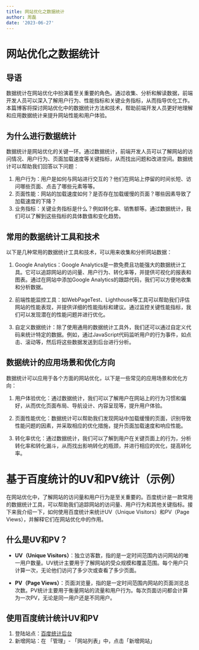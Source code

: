 ```yaml
---
title: 网站优化之数据统计
author: 周磊
date: '2023-06-27'
---
```


# 网站优化之数据统计

## 导语

数据统计在网站优化中扮演着至关重要的角色。通过收集、分析和解读数据，前端开发人员可以深入了解用户行为、性能指标和关键业务指标，从而指导优化工作。本篇博客将探讨网站优化中的数据统计方法和技术，帮助前端开发人员更好地理解和应用数据统计来提升网站性能和用户体验。

## 为什么进行数据统计

数据统计是网站优化的关键一环。通过数据统计，前端开发人员可以了解网站的访问情况、用户行为、页面加载速度等关键指标，从而找出问题和改进空间。数据统计可以帮助我们回答以下问题：

1. 用户行为：用户是如何与网站进行交互的？他们在网站上停留的时间长短、访问哪些页面、点击了哪些元素等等。
2. 页面性能：网站的加载速度如何？是否存在加载缓慢的页面？哪些因素导致了加载速度的下降？
3. 业务指标：关键业务指标是什么？例如转化率、销售额等。通过数据统计，我们可以了解到这些指标的具体数值和变化趋势。

## 常用的数据统计工具和技术

以下是几种常用的数据统计工具和技术，可以用来收集和分析网站数据：

1. Google Analytics：Google Analytics是一款免费且功能强大的数据统计工具。它可以追踪网站的访问量、用户行为、转化率等，并提供可视化的报表和图表。通过在网站中添加Google Analytics的跟踪代码，我们可以方便地收集和分析数据。

2. 前端性能监控工具：如WebPageTest、Lighthouse等工具可以帮助我们评估网站的性能表现，并提供详细的性能指标和建议。通过监控关键性能指标，我们可以发现潜在的性能问题并进行优化。

3. 自定义数据统计：除了使用通用的数据统计工具外，我们还可以通过自定义代码来统计特定的数据。例如，通过JavaScript代码监听用户的行为事件，如点击、滚动等，然后将这些数据发送到后台进行分析。

## 数据统计的应用场景和优化方向

数据统计可以应用于各个方面的网站优化，以下是一些常见的应用场景和优化方向：

1. 用户体验优化：通过数据统计，我们可以了解用户在网站上的行为习惯和偏好，从而优化页面布局、导航设计、内容呈现等，提升用户体验。

2. 页面性能优化：数据统计可以帮助我们发现网站中加载缓慢的页面，识别导致性能问题的因素，并采取相应的优化措施，提升页面加载速度和响应性能。

3. 转化率优化：通过数据统计，我们可以了解到用户在关键页面上的行为，分析转化率和转化漏斗，从而找出影响转化的瓶颈，并进行相应的优化，提高转化率。

# 基于百度统计的UV和PV统计（示例）

在网站优化中，了解网站的访问量和用户行为是至关重要的。百度统计是一款常用的数据统计工具，可以帮助我们追踪网站的访问量、用户行为和其他关键指标。接下来我介绍一下，如何使用百度统计来统计UV（Unique Visitors）和PV（Page Views），并解释它们在网站优化中的作用。

## 什么是UV和PV？
- **UV（Unique Visitors）**：独立访客数，指的是一定时间范围内访问网站的唯一用户数量。UV统计主要用于了解网站的受众规模和覆盖范围。每个用户只计算一次，无论他们访问了多少次或查看了多少页面。

- **PV（Page Views）**：页面浏览量，指的是一定时间范围内网站的页面浏览总次数。PV统计主要用于衡量网站的流量和用户行为。每次页面访问都会计算为一次PV，无论是同一用户还是不同用户。

## 使用百度统计统计UV和PV
 
1. 登陆站点：[百度统计后台](https://tongji.baidu.com/web/welcome/login)
2. 新增网站：在 「管理」- 「网站列表」中，点击「新增网站」



